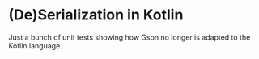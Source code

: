 # (De)Serialization in Kotlin

Just a bunch of unit tests showing how Gson no longer is adapted to the Kotlin language.